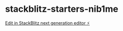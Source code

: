 # stackblitz-starters-nib1me

[Edit in StackBlitz next generation editor ⚡️](https://stackblitz.com/~/github.com/jhazelwood-atlassian/stackblitz-starters-nib1me)